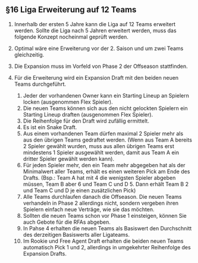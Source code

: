 ## §16 Liga Erweiterung auf 12 Teams

1. Innerhalb der ersten 5 Jahre kann die Liga auf 12 Teams erweitert werden. Sollte die Liga nach 5 Jahren erweitert werden, muss das folgende Konzept nocheinmal geprüft werden.
2. Optimal wäre eine Erweiterung vor der 2. Saison und um zwei Teams gleichzeitig.
3. Die Expansion muss im Vorfeld von Phase 2 der Offseason stattfinden.
4. Für die Erweiterung wird ein Expansion Draft mit den beiden neuen Teams durchgeführt.

    1. Jeder der vorhandenen Owner kann ein Starting Lineup an Spielern locken (ausgenommen Flex Spieler).
    2. Die neuen Teams können sich aus den nicht gelockten Spielern ein Starting Lineup draften (ausgenommen Flex Spieler).
    3. Die Reihenfolge für den Draft wird zufällig ermittelt.
    4. Es ist ein Snake Draft.
    5. Aus einem vorhandenen Team dürfen maximal 2 Spieler mehr als aus den übrigen Teams gedraftet werden. (Wenn aus Team A bereits 2 Spieler gewählt wurden, muss aus allen übrigen Teams erst mindestens 1 Spieler ausgewählt werden, damit aus Team A ein dritter Spieler gewählt werden kann).
    6. Für jeden Spieler mehr, den ein Team mehr abgegeben hat als der Minimalwert aller Teams, erhält es einen weiteren Pick am Ende des Drafts. (Bsp.: Team A hat mit 4 die wenigsten Spieler abgeben müssen, Team B aber 6 und Team C und D 5. Dann erhält Team B 2 und Team C und D je einen zusätzlichen Pick)
    7. Alle Teams durchlaufen danach die Offseason. Die neuen Teams verhandeln in Phase 2 allerdings nicht, sondern vergeben ihren Spielern einfach neue Verträge, wie sie das möchten.
    8. Sollten die neuen Teams schon vor Phase 1 einsteigen, können Sie auch Gebote für die RFAs abgeben.
    9. In Pahse 4 erhalten die neuen Teams als Basiswert den Durchschnitt des derzeitigen Basiswerts aller Ligateams.
    10. Im Rookie und Free Agent Draft erhalten die beiden neuen Teams automatisch Pick 1 und 2, allerdings in umgekehrter Reihenfolge des Expansion Drafts.
